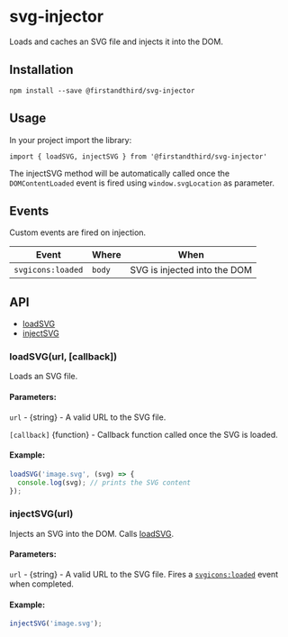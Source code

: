 # svg-injector
Loads and caches an SVG file and injects it into the DOM.

## Installation

`npm install --save @firstandthird/svg-injector`

## Usage

In your project import the library:

`import { loadSVG, injectSVG } from '@firstandthird/svg-injector'`

The injectSVG method will be automatically called  once the `DOMContentLoaded` event is fired using `window.svgLocation` as parameter.

## Events
Custom events are fired on injection.

| Event             | Where   | When                         |
|-------------------|---------|------------------------------|
| `svgicons:loaded` | `body`  | SVG is injected into the DOM |

## API

- [loadSVG](#loadsvg-callback)
- [injectSVG](#injectSVG-url)

### loadSVG(url, [callback])

Loads an SVG file.

#### Parameters:

`url` - {string} - A valid URL to the SVG file.

`[callback]` {function} - Callback function called once the SVG is loaded.

#### Example:

```javascript
loadSVG('image.svg', (svg) => {
  console.log(svg); // prints the SVG content
});
```

### injectSVG(url)

Injects an SVG into the DOM. Calls [loadSVG](#loadsvg-context).

#### Parameters:

`url` - {string} - A valid URL to the SVG file. Fires a [`svgicons:loaded`](#events) event when completed.

#### Example:

```javascript
injectSVG('image.svg');
```

